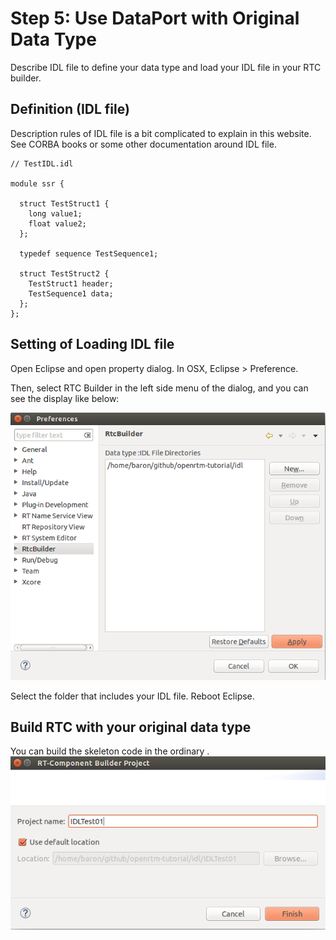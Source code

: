 # Step 5: Use DataPort with Original Data Type

Describe IDL file to define your data type and load your IDL file in your RTC builder.

## Definition (IDL file)

Description rules of IDL file is a bit complicated to explain in this website. See CORBA books or some other documentation around IDL file.

```
// TestIDL.idl

module ssr {

  struct TestStruct1 {
    long value1;
    float value2;
  };

  typedef sequence TestSequence1;
  
  struct TestStruct2 {
    TestStruct1 header;
    TestSequence1 data;
  };
};
```

## Setting of Loading IDL file

Open Eclipse and open property dialog. In OSX, Eclipse > Preference.

Then, select RTC Builder in the left side menu of the dialog, and you can see the display like below:

![](image/22.png)

Select the folder that includes your IDL file.
Reboot Eclipse.

## Build RTC with your original data type
You can build the skeleton code in the ordinary 
.
![](image/23.png)